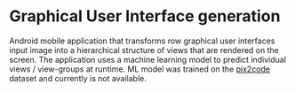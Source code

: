 # Graphical User Interface generation 
Android mobile application that transforms row graphical user interfaces input image into a hierarchical structure of views that are rendered on the screen. The application uses a machine learning model to predict individual views / view-groups at runtime. ML model was trained on the [pix2code](https://github.com/tonybeltramelli/pix2code) dataset and currently is not available.
